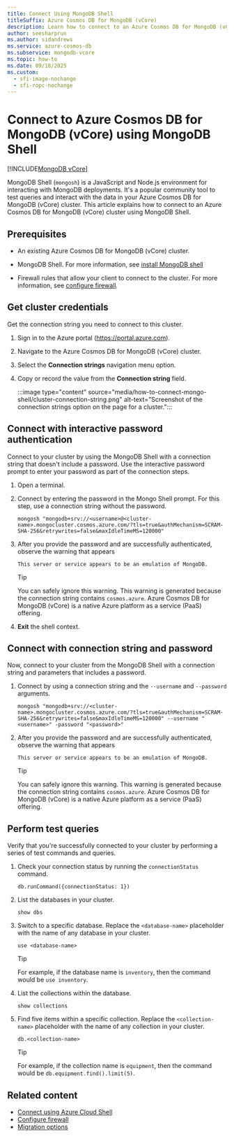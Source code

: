 ```yaml
---
title: Connect Using MongoDB Shell
titleSuffix: Azure Cosmos DB for MongoDB (vCore)
description: Learn how to connect to an Azure Cosmos DB for MongoDB (vCore) cluster using MongoDB Shell to query data. Follow this guide for step-by-step instructions.
author: seesharprun
ms.author: sidandrews
ms.service: azure-cosmos-db
ms.subservice: mongodb-vcore
ms.topic: how-to
ms.date: 09/18/2025
ms.custom:
  - sfi-image-nochange
  - sfi-ropc-nochange
---
```


# Connect to Azure Cosmos DB for MongoDB (vCore) using MongoDB Shell

[!INCLUDE[MongoDB vCore](~/reusable-content/ce-skilling/azure/includes/cosmos-db/includes/appliesto-mongodb-vcore.md)]

MongoDB Shell (`mongosh`) is a JavaScript and Node.js environment for interacting with MongoDB deployments. It's a popular community tool to test queries and interact with the data in your Azure Cosmos DB for MongoDB (vCore) cluster. This article explains how to connect to an Azure Cosmos DB for MongoDB (vCore) cluster using MongoDB Shell.

## Prerequisites

- An existing Azure Cosmos DB for MongoDB (vCore) cluster.

- MongoDB Shell. For more information, see [install MongoDB shell](https://www.mongodb.com/try/download/shell)

- Firewall rules that allow your client to connect to the cluster. For more information, see [configure firewall](how-to-configure-firewall.md).
  
## Get cluster credentials

Get the connection string you need to connect to this cluster.

1. Sign in to the Azure portal (<https://portal.azure.com>).

1. Navigate to the Azure Cosmos DB for MongoDB (vCore) cluster.

1. Select the **Connection strings** navigation menu option.

1. Copy or record the value from the **Connection string** field.

   :::image type="content" source="media/how-to-connect-mongo-shell/cluster-connection-string.png" alt-text="Screenshot of the connection strings option on the page for a cluster.":::

## Connect with interactive password authentication

Connect to your cluster by using the MongoDB Shell with a connection string that doesn't include a password. Use the interactive password prompt to enter your password as part of the connection steps.

1. Open a terminal.

1. Connect by entering the password in the Mongo Shell prompt. For this step, use a connection string without the password.

     ```shell
     mongosh "mongodb+srv://<username>@<cluster-name>.mongocluster.cosmos.azure.com/?tls=true&authMechanism=SCRAM-SHA-256&retrywrites=false&maxIdleTimeMS=120000"
     ```

1. After you provide the password and are successfully authenticated, observe the warning that appears

    ```output
    This server or service appears to be an emulation of MongoDB.
    ```

    > [!TIP]
    > You can safely ignore this warning. This warning is generated because the connection string contains `cosmos.azure`. Azure Cosmos DB for MongoDB (vCore) is a native Azure platform as a service (PaaS) offering.

1. **Exit** the shell context.

## Connect with connection string and password

Now, connect to your cluster from the MongoDB Shell with a connection string and parameters that includes a password.

1. Connect by using a connection string and the `--username` and `--password` arguments.

     ```shell
     mongosh "mongodb+srv://<cluster-name>.mongocluster.cosmos.azure.com/?tls=true&authMechanism=SCRAM-SHA-256&retrywrites=false&maxIdleTimeMS=120000" --username "<username>" -password "<password>"
     ```

1. After you provide the password and are successfully authenticated, observe the warning that appears

    ```output
    This server or service appears to be an emulation of MongoDB.
    ```

    > [!TIP]
    > You can safely ignore this warning. This warning is generated because the connection string contains `cosmos.azure`. Azure Cosmos DB for MongoDB (vCore) is a native Azure platform as a service (PaaS) offering.

## Perform test queries

Verify that you're successfully connected to your cluster by performing a series of test commands and queries.

1. Check your connection status by running the `connectionStatus` command.

    ```mongo
    db.runCommand({connectionStatus: 1})
    ```

1. List the databases in your cluster.

    ```mongo
    show dbs
    ```

1. Switch to a specific database. Replace the `<database-name>` placeholder with the name of any database in your cluster.

    ```mongo
    use <database-name>
    ```

    > [!TIP]
    > For example, if the database name is `inventory`, then the command would be `use inventory`.

1. List the collections within the database.

    ```mongo
    show collections
    ```

1. Find five items within a specific collection. Replace the `<collection-name>` placeholder with the name of any collection in your cluster.

    ```mongo
    db.<collection-name>
    ```

    > [!TIP]
    > For example, if the collection name is `equipment`, then the command would be `db.equipment.find().limit(5)`.

## Related content

- [Connect using Azure Cloud Shell](how-to-connect-cloud-shell.md)
- [Configure firewall](how-to-configure-firewall.md)
- [Migration options](migration-options.md)

